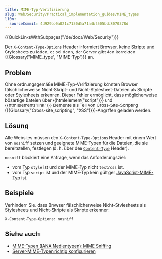 ```yaml
---
title: MIME-Typ-Verifizierung
slug: Web/Security/Practical_implementation_guides/MIME_types
l10n:
  sourceCommit: 4d929bb0a021c7130d5a71a4bf505bcb8070378d
---
```


{{QuickLinksWithSubpages("/de/docs/Web/Security")}}

Der [`X-Content-Type-Options`](/de/docs/Web/HTTP/Reference/Headers/X-Content-Type-Options) Header informiert Browser, keine Skripte und Stylesheets zu laden, es sei denn, der Server gibt den korrekten {{Glossary("MIME_type", "MIME-Typ")}} an.

## Problem

Ohne ordnungsgemäße MIME-Typ-Verifizierung könnten Browser fälschlicherweise Nicht-Skript- und Nicht-Stylesheet-Dateien als Skripte oder Stylesheets erkennen. Dieser Fehler ermöglicht, dass möglicherweise bösartige Dateien über {{htmlelement("script")}} und {{htmlelement("link")}} Elemente als Teil von Cross-Site-Scripting ({{Glossary("Cross-site_scripting", "XSS")}})-Angriffen geladen werden.

## Lösung

Alle Websites müssen den `X-Content-Type-Options` Header mit einem Wert von `nosniff` setzen und geeignete MIME-Typen für die Dateien, die sie bereitstellen, festlegen (d. h. über den [`Content-Type`](/de/docs/Web/HTTP/Reference/Headers/Content-Type) Header).

`nosniff` blockiert eine Anfrage, wenn das Anforderungsziel:

- vom Typ `style` ist und der MIME-Typ nicht `text/css` ist.
- vom Typ `script` ist und der MIME-Typ kein gültiger [JavaScript-MIME-Typ](/de/docs/Web/HTTP/Guides/MIME_types#textjavascript) ist.

## Beispiele

Verhindern Sie, dass Browser fälschlicherweise Nicht-Stylesheets als Stylesheets und Nicht-Skripte als Skripte erkennen:

```http
X-Content-Type-Options: nosniff
```

## Siehe auch

- [MIME-Typen (IANA Medientypen): MIME Sniffing](/de/docs/Web/HTTP/Guides/MIME_types#mime_sniffing)
- [Server-MIME-Typen richtig konfigurieren](/de/docs/Learn_web_development/Extensions/Server-side/Configuring_server_MIME_types)
